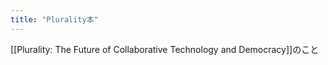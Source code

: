 ```yaml
---
title: "Plurality本"
---
```


[[Plurality: The Future of Collaborative Technology and Democracy]]のこと
